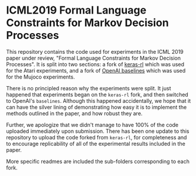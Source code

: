 # ICML2019 Formal Language Constraints for Markov Decision Processes

This repository contains the code used for experiments in the ICML 2019 paper under review, "Formal Language Constraints for Markov Decision Processes". It is split into two sections: a fork of [keras-rl](https://github.com/keras-rl/keras-rl) which was used for the Atari experiments, and a fork of [OpenAI baselines](https://github.com/openai/baselines) which was used for the Mujoco experiments.

There is no principled reason why the experiments were split. It just happened that experiments began on the `keras-rl` fork, and then switched to OpenAI's `baselines`. Although this happened accidentally, we hope that it can have the silver lining of demonstrating how easy it is to implement the methods outlined in the paper, and how robust they are.

Further, we apologize that we didn't manage to have 100% of the code uploaded immediately upon submission. There has been one update to this repository to upload the code forked from `keras-rl`, for completeness and to encourage replicability of all of the experimental results included in the paper.

More specific readmes are included the sub-folders corresponding to each fork.